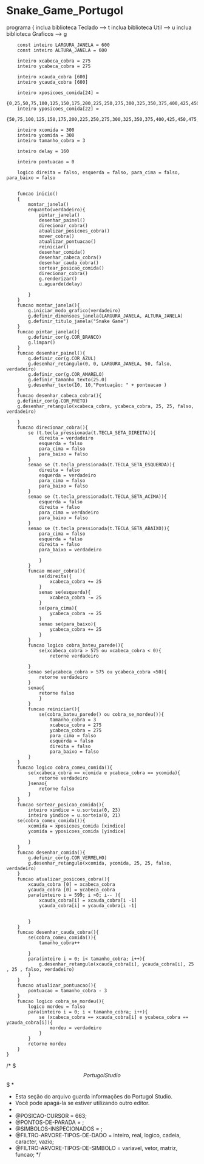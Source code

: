 # Snake_Game_Portugol

programa
{
		inclua biblioteca Teclado --> t
		inclua biblioteca Util  --> u
		inclua biblioteca Graficos --> g
		
	
		const inteiro LARGURA_JANELA = 600
		const inteiro ALTURA_JANELA = 600
	
		inteiro xcabeca_cobra = 275
		inteiro ycabeca_cobra = 275

		inteiro xcauda_cobra [600]
		inteiro ycauda_cobra [600]

		inteiro xposicoes_comida[24] =
		{0,25,50,75,100,125,150,175,200,225,250,275,300,325,350,375,400,425,450,475,500,525,550,575}
		inteiro yposicoes_comida[22] =
		{50,75,100,125,150,175,200,225,250,275,300,325,350,375,400,425,450,475,500,525,550,575}

		inteiro xcomida = 300
		inteiro ycomida = 300
		inteiro tamanho_cobra = 3
		
		inteiro delay = 160
		
		inteiro pontuacao = 0
	
		logico direita = falso, esquerda = falso, para_cima = falso, para_baixo = falso
		
		
		funcao inicio()
		{
			montar_janela()
			enquanto(verdadeiro){
				pintar_janela()
				desenhar_painel()
				direcionar_cobra()
				atualizar_posicoes_cobra()
				mover_cobra()
				atualizar_pontuacao()
				reiniciar()
				desenhar_comida()
				desenhar_cabeca_cobra()
				desenhar_cauda_cobra()
				sortear_posicao_comida()
				direcionar_cobra()
				g.renderizar()
				u.aguarde(delay)
				
			}
		}
		funcao montar_janela(){
			g.iniciar_modo_grafico(verdadeiro)
			g.definir_dimensoes_janela(LARGURA_JANELA, ALTURA_JANELA)
			g.definir_titulo_janela("Snake Game")
		}
		funcao pintar_janela(){
			g.definir_cor(g.COR_BRANCO)
			g.limpar()
		}
		funcao desenhar_painel(){
			g.definir_cor(g.COR_AZUL)
			g.desenhar_retangulo(0, 0, LARGURA_JANELA, 50, falso, verdadeiro)
			g.definir_cor(g.COR_AMARELO)
			g.definir_tamanho_texto(25.0)
			g.desenhar_texto(10, 10,"Pontuação: " + pontuacao )
		}
		funcao desenhar_cabeca_cobra(){
		g.definir_cor(g.COR_PRETO)
		g.desenhar_retangulo(xcabeca_cobra, ycabeca_cobra, 25, 25, falso, verdadeiro)
			
		}
		funcao direcionar_cobra(){
			se (t.tecla_pressionada(t.TECLA_SETA_DIREITA)){
				direita = verdadeiro
				esquerda = falso
				para_cima = falso
				para_baixo = falso
			}
			senao se (t.tecla_pressionada(t.TECLA_SETA_ESQUERDA)){
				direita = falso
				esquerda = verdadeiro
				para_cima = falso
				para_baixo = falso
			}
			senao se (t.tecla_pressionada(t.TECLA_SETA_ACIMA)){
				esquerda = falso
				direita = falso
				para_cima = verdadeiro
				para_baixo = falso
			}
			senao se (t.tecla_pressionada(t.TECLA_SETA_ABAIXO)){
				para_cima = falso
				esquerda = falso
				direita = falso
				para_baixo = verdadeiro
					
				}
			}
			funcao mover_cobra(){
				se(direita){
					xcabeca_cobra += 25
				}
				senao se(esquerda){
					xcabeca_cobra -= 25
				}
				se(para_cima){
					ycabeca_cobra -= 25
				}
				senao se(para_baixo){
					ycabeca_cobra += 25
				}
			}
			funcao logico cobra_bateu_parede(){
				se(xcabeca_cobra > 575 ou xcabeca_cobra < 0){
					retorne verdadeiro
		
			}
			senao se(ycabeca_cobra > 575 ou ycabeca_cobra <50){
				retorne verdadeiro
			}
			senao{
				retorne falso
				}
			}
			funcao reiniciar(){
				se(cobra_bateu_parede() ou cobra_se_mordeu()){
					tamanho_cobra = 3
					xcabeca_cobra = 275
					ycabeca_cobra = 275
					para_cima = falso
					esquerda = falso
					direita = falso
					para_baixo = falso
			}
		}
		funcao logico cobra_comeu_comida(){
			se(xcabeca_cobra == xcomida e ycabeca_cobra == ycomida){
				retorne verdadeiro
			}senao{
				retorne falso
			}
		}
		funcao sortear_posicao_comida(){
			inteiro xindice = u.sorteia(0, 23)
			inteiro yindice = u.sorteia(0, 21)
		se(cobra_comeu_comida()){
			xcomida = xposicoes_comida [xindice]
			ycomida = yposicoes_comida [yindice]
		
			}
		}
		funcao desenhar_comida(){
			g.definir_cor(g.COR_VERMELHO)
			g.desenhar_retangulo(xcomida, ycomida, 25, 25, falso, verdadeiro)
		}
		funcao atualizar_posicoes_cobra(){
			xcauda_cobra [0] = xcabeca_cobra
			ycauda_cobra [0] = ycabeca_cobra
			para(inteiro i = 599; i >0; i-- ){
				xcauda_cobra[i] = xcauda_cobra[i -1]
				ycauda_cobra[i] = ycauda_cobra[i -1]
				
				
			}
		}
		funcao desenhar_cauda_cobra(){
			se(cobra_comeu_comida()){
				tamanho_cobra++
				
			}
			para(inteiro i = 0; i< tamanho_cobra; i++){
				g.desenhar_retangulo(xcauda_cobra[i], ycauda_cobra[i], 25 , 25 , falso, verdadeiro)
			}
		}
		funcao atualizar_pontuacao(){
			pontuacao = tamanho_cobra - 3
		}
		funcao logico cobra_se_mordeu(){
			logico mordeu = falso
			para(inteiro i = 0; i < tamanho_cobra; i++){
				se (xcabeca_cobra == xcauda_cobra[i] e ycabeca_cobra == ycauda_cobra[i]){
					mordeu = verdadeiro
				}
			}
			retorne mordeu
		}
	}

/* $$$ Portugol Studio $$$ 
 * 
 * Esta seção do arquivo guarda informações do Portugol Studio.
 * Você pode apagá-la se estiver utilizando outro editor.
 * 
 * @POSICAO-CURSOR = 663; 
 * @PONTOS-DE-PARADA = ;
 * @SIMBOLOS-INSPECIONADOS = ;
 * @FILTRO-ARVORE-TIPOS-DE-DADO = inteiro, real, logico, cadeia, caracter, vazio;
 * @FILTRO-ARVORE-TIPOS-DE-SIMBOLO = variavel, vetor, matriz, funcao;
 */
